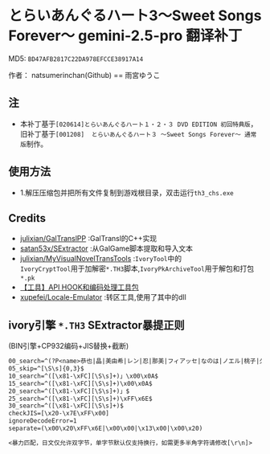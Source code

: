 # とらいあんぐるハート3～Sweet Songs Forever～ gemini-2.5-pro 翻译补丁

MD5: `BD47AFB2817C22DA978EFCCE38917A14`

作者： natsumerinchan(Github) == 雨宮ゆうこ

## 注

- 本补丁基于`[020614]とらいあんぐるハート１・２・３ DVD EDITION 初回特典版`，  
旧补丁基于`[001208]	とらいあんぐるハート３ ～Sweet Songs Forever～ 通常版`制作。

## 使用方法

- 1.解压压缩包并把所有文件复制到游戏根目录，双击运行`th3_chs.exe`

## Credits

- [julixian/GalTranslPP](https://github.com/julixian/GalTranslPP.git) :GalTransl的C++实现
- [satan53x/SExtractor](https://github.com/satan53x/SExtractor.git) :从GalGame脚本提取和导入文本
- [julixian/MyVisualNovelTransTools](https://github.com/julixian/MyVisualNovelTransTools.git) :`IvoryTool`中的  
`IvoryCryptTool`用于加解密`*.TH3`脚本,`IvoryPkArchiveTool`用于解包和打包`*.pk`
- [【工具】API HOOK和编码处理工具包](https://www.ai2.moe/topic/29225-【工具】api-hook和编码处理工具包)
- [xupefei/Locale-Emulator](https://github.com/xupefei/Locale-Emulator.git) :转区工具,使用了其中的dll

## ivory引擎 `*.TH3` SExtractor暴提正则

(BIN引擎+CP932编码+JIS替换+截断)

```txt
00_search=^(?P<name>恭也|晶|美由希|レン|忍|那美|フィアッセ|なのは|ノエル|桃子|久遠|美沙斗|フィリス|赤星|アリサ|ティオレ|？？？|薫|弥太|イレイン|さくら|鷹城先生|ゆうひ|ねこ|男|安次郎|狐|女の子|巫女さん|リスティ|愛|士郎|松尾|晶・レン|こねこ|和音|声|瑞乃|女性|女の人|巻島|子猫|お客さん|小飛|ゲ\x81\x5Bム|医師|一同|アイリ\x81\x5Bン|レン・晶|\x90\x5E雪|主|おばちゃん|ＳＥＥＮＡ|店員さん|葉\x8B\x7C|静馬|猫|雫|\x83\x8A\x83\x7C\x81\x5B\x83\x5E\x81\x5B|晶の友達|女の子Ｂ|みずの|加代子|雛村|教師|ＴＶ|小梅|刑事|店員|楓|女の子Ａ|とら猫|藤代|宮司|おっちゃん|イレイン３|バイトの子|男の子|テレビ|母親|男子|子狐|隆平|イレイン５|アナウンス|クレスビ\x81\x5B|イレイン１|レンの友達|イレイン４|かよっち|神咲さん|ナハト|ぎんが|灰色猫|女子|雪虎|二人|老女|老人|犬|バイト店員|女の子たち|ティ\x81\x5Bニャ|晶・なのは|リ\x81\x5Bファ|寮生一同|海中教師|学級委員|学年主任|男の子達|アリシア|\x83\x41\x83\x80\x83\x8A\x83\x5E|女子たち|女の子達|マリ\x81\x5B|バイト|エレン|ひなこ|イリア|なつみ|お嬢様|Ｄ\x00.Ｋ|北斗|子供|恵子|ＡＤ)$
05_skip=^[\S\s]{0,3}$
10_search=^([\x81-\xFC][\S\s]+)」\x00\x0A$
15_search=^([\x81-\xFC][\S\s]+)\x00\x0A$
20_search=^([\x81-\xFC][\S\s]+)」$
25_search=^([\x81-\xFC][\S\s]+)\xFF\x6E$
30_search=^([\x81-\xFC][\S\s]+)$
checkJIS=[\x20-\x7E\xFF\x00]
ignoreDecodeError=1
separate=(\x00\x20\xFF\x6E|\x00\x00|\x13\x00|\x00\x20)

<暴力匹配，日文仅允许双字节，单字节默认仅支持换行，如需更多半角字符请修改[\r\n]>
```
